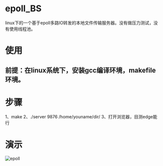 # epoll_BS
linux下的一个基于epoll多路IO转发的本地文件传输服务器。没有做压力测试，没有使用线程池。
# 使用
 ## 前提：在linux系统下，安装gcc编译环境，makefile环境。
 # 步骤
 1、make 
 2、./server 9876 /home/youname/dir/
 3、打开浏览器，目测edge能行
 # 演示
 ![epoll](https://user-images.githubusercontent.com/46807204/233603228-e996876f-0997-4642-80ef-bac837397f2f.gif)
